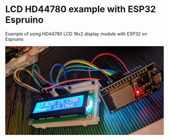 # LCD HD44780 example with ESP32 Espruino
Example of using HD44780 LCD 16x2 display module with ESP32 on Espruino

![ESP32 and HD44780](IMG_20190819_001950.jpg)

